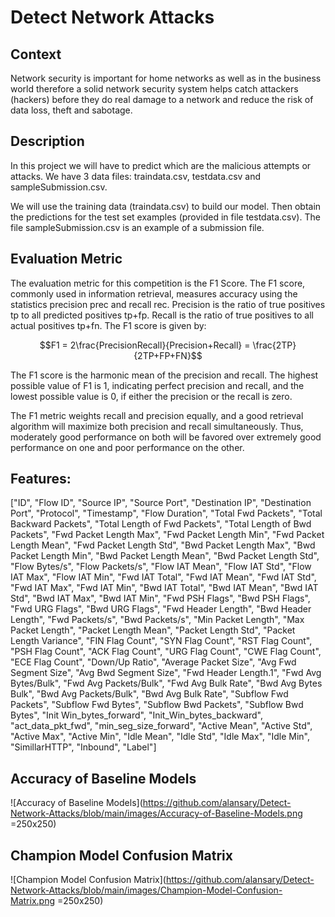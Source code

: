 # Detect Network Attacks

## Context
Network security is important for home networks as well as in the business world therefore a solid network security system helps catch attackers (hackers) before they do real damage to a network and reduce the risk of data loss, theft and sabotage.

## Description
In this project we will have to predict which are the malicious attempts or attacks. We have 3 data files: traindata.csv, testdata.csv and sampleSubmission.csv.

We will use the training data (traindata.csv) to build our model. Then obtain the predictions for the test set examples (provided in file testdata.csv). The file sampleSubmission.csv is an example of a submission file.

## Evaluation Metric

The evaluation metric for this competition is the F1 Score. The F1 score, commonly used in information retrieval, measures accuracy using the statistics precision prec and recall rec. Precision is the ratio of true positives tp to all predicted positives tp+fp. Recall is the ratio of true positives to all actual positives tp+fn. The F1 score is given by:

$$F1 = 2\frac{PrecisionRecall}{Precision+Recall} = \frac{2TP}{2TP+FP+FN}$$

The F1 score is the harmonic mean of the precision and recall. The highest possible value of F1 is 1, indicating perfect precision and recall, and the lowest possible value is 0, if either the precision or the recall is zero.

The F1 metric weights recall and precision equally, and a good retrieval algorithm will maximize both precision and recall simultaneously. Thus, moderately good performance on both will be favored over extremely good performance on one and poor performance on the other.

## Features:
["ID", "Flow ID", "Source IP", "Source Port", "Destination IP", "Destination Port", "Protocol", "Timestamp", "Flow Duration", "Total Fwd Packets", "Total Backward Packets", "Total Length of Fwd Packets", "Total Length of Bwd Packets", "Fwd Packet Length Max", "Fwd Packet Length Min", "Fwd Packet Length Mean", "Fwd Packet Length Std", "Bwd Packet Length Max", "Bwd Packet Length Min", "Bwd Packet Length Mean", "Bwd Packet Length Std", "Flow Bytes/s", "Flow Packets/s", "Flow IAT Mean", "Flow IAT Std", "Flow IAT Max", "Flow IAT Min", "Fwd IAT Total", "Fwd IAT Mean", "Fwd IAT Std", "Fwd IAT Max", "Fwd IAT Min", "Bwd IAT Total", "Bwd IAT Mean", "Bwd IAT Std", "Bwd IAT Max", "Bwd IAT Min", "Fwd PSH Flags", "Bwd PSH Flags", "Fwd URG Flags", "Bwd URG Flags", "Fwd Header Length", "Bwd Header Length", "Fwd Packets/s", "Bwd Packets/s", "Min Packet Length", "Max Packet Length", "Packet Length Mean", "Packet Length Std", "Packet Length Variance", "FIN Flag Count", "SYN Flag Count", "RST Flag Count", "PSH Flag Count", "ACK Flag Count", "URG Flag Count", "CWE Flag Count", "ECE Flag Count", "Down/Up Ratio", "Average Packet Size", "Avg Fwd Segment Size", "Avg Bwd Segment Size", "Fwd Header Length.1", "Fwd Avg Bytes/Bulk", "Fwd Avg Packets/Bulk", "Fwd Avg Bulk Rate", "Bwd Avg Bytes Bulk", "Bwd Avg Packets/Bulk", "Bwd Avg Bulk Rate", "Subflow Fwd Packets", "Subflow Fwd Bytes", "Subflow Bwd Packets", "Subflow Bwd Bytes", "Init Win_bytes_forward", "Init_Win_bytes_backward", "act_data_pkt_fwd", "min_seg_size_forward", "Active Mean", "Active Std", "Active Max", "Active Min", "Idle Mean", "Idle Std", "Idle Max", "Idle Min", "SimillarHTTP", "Inbound", "Label"]

## Accuracy of Baseline Models
![Accuracy of Baseline Models](https://github.com/alansary/Detect-Network-Attacks/blob/main/images/Accuracy-of-Baseline-Models.png =250x250)

## Champion Model Confusion Matrix
![Champion Model Confusion Matrix](https://github.com/alansary/Detect-Network-Attacks/blob/main/images/Champion-Model-Confusion-Matrix.png =250x250)

